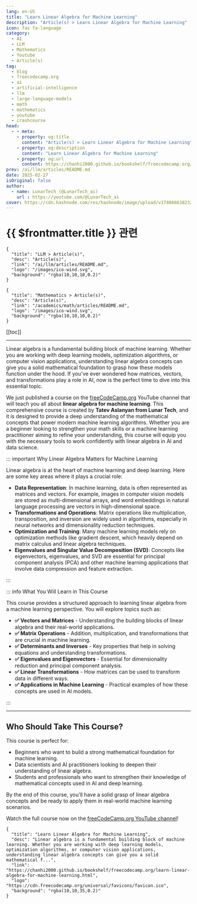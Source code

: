 ```yaml
---
lang: en-US
title: "Learn Linear Algebra for Machine Learning"
description: "Article(s) > Learn Linear Algebra for Machine Learning"
icon: fas fa-language
category:
  - AI
  - LLM
  - Mathematics
  - Youtube
  - Article(s)
tag:
  - blog
  - freecodecamp.org
  - ai
  - artificial-intelligence
  - llm
  - large-language-models
  - math
  - mathematics
  - youtube
  - crashcourse
head:
  - - meta:
    - property: og:title
      content: "Article(s) > Learn Linear Algebra for Machine Learning"
    - property: og:description
      content: "Learn Linear Algebra for Machine Learning"
    - property: og:url
      content: https://chanhi2000.github.io/bookshelf/freecodecamp.org/learn-linear-algebra-for-machine-learning.html
prev: /ai/llm/articles/README.md
date: 2025-02-27
isOriginal: false
author:
  - name: LunarTech (@LunarTech_ai)
    url : https://youtube.com/@LunarTech_ai
cover: https://cdn.hashnode.com/res/hashnode/image/upload/v1740666382320/d655b144-61c2-4a24-91b2-fa3ab0cacea9.png
---
```


# {{ $frontmatter.title }} 관련

```component VPCard
{
  "title": "LLM > Article(s)",
  "desc": "Article(s)",
  "link": "/ai/llm/articles/README.md",
  "logo": "/images/ico-wind.svg",
  "background": "rgba(10,10,10,0.2)"
}
```

```component VPCard
{
  "title": "Mathematics > Article(s)",
  "desc": "Article(s)",
  "link": "/academics/math/articles/README.md",
  "logo": "/images/ico-wind.svg",
  "background": "rgba(10,10,10,0.2)"
}
```

[[toc]]

---

<SiteInfo
  name="Learn Linear Algebra for Machine Learning"
  desc="Linear algebra is a fundamental building block of machine learning. Whether you are working with deep learning models, optimization algorithms, or computer vision applications, understanding linear algebra concepts can give you a solid mathematical f..."
  url="https://freecodecamp.org/news/learn-linear-algebra-for-machine-learning"
  logo="https://cdn.freecodecamp.org/universal/favicons/favicon.ico"
  preview="https://cdn.hashnode.com/res/hashnode/image/upload/v1740666382320/d655b144-61c2-4a24-91b2-fa3ab0cacea9.png"/>

Linear algebra is a fundamental building block of machine learning. Whether you are working with deep learning models, optimization algorithms, or computer vision applications, understanding linear algebra concepts can give you a solid mathematical foundation to grasp how these models function under the hood. If you've ever wondered how matrices, vectors, and transformations play a role in AI, now is the perfect time to dive into this essential topic.

We just published a course on the [<FontIcon icon="fa-brands fa-free-code-camp"/>freeCodeCamp.org](http://freeCodeCamp.org) YouTube channel that will teach you all about **linear algebra for machine learning**. This comprehensive course is created by **Tatev Aslanyan from Lunar Tech**, and it is designed to provide a deep understanding of the mathematical concepts that power modern machine learning algorithms. Whether you are a beginner looking to strengthen your math skills or a machine learning practitioner aiming to refine your understanding, this course will equip you with the necessary tools to work confidently with linear algebra in AI and data science.

::: important Why Linear Algebra Matters for Machine Learning

Linear algebra is at the heart of machine learning and deep learning. Here are some key areas where it plays a crucial role:

- **Data Representation**: In machine learning, data is often represented as matrices and vectors. For example, images in computer vision models are stored as multi-dimensional arrays, and word embeddings in natural language processing are vectors in high-dimensional space.
- **Transformations and Operations**: Matrix operations like multiplication, transposition, and inversion are widely used in algorithms, especially in neural networks and dimensionality reduction techniques.
- **Optimization and Training**: Many machine learning models rely on optimization methods like gradient descent, which heavily depend on matrix calculus and linear algebra techniques.
- **Eigenvalues and Singular Value Decomposition (SVD)**: Concepts like eigenvectors, eigenvalues, and SVD are essential for principal component analysis (PCA) and other machine learning applications that involve data compression and feature extraction.

:::

::: info What You Will Learn in This Course

This course provides a structured approach to learning linear algebra from a machine learning perspective. You will explore topics such as:

- **✅ Vectors and Matrices** - Understanding the building blocks of linear algebra and their real-world applications.  
- **✅ Matrix Operations** - Addition, multiplication, and transformations that are crucial in machine learning.  
- **✅ Determinants and Inverses** - Key properties that help in solving equations and understanding transformations.  
- **✅ Eigenvalues and Eigenvectors** - Essential for dimensionality reduction and principal component analysis.  
- **✅ Linear Transformations** - How matrices can be used to transform data in different ways.  
- **✅ Applications in Machine Learning** - Practical examples of how these concepts are used in AI models.

:::

---

## Who Should Take This Course?

This course is perfect for:

- Beginners who want to build a strong mathematical foundation for machine learning.
- Data scientists and AI practitioners looking to deepen their understanding of linear algebra.
- Students and professionals who want to strengthen their knowledge of mathematical concepts used in AI and deep learning.

By the end of this course, you'll have a solid grasp of linear algebra concepts and be ready to apply them in real-world machine learning scenarios.

Watch the full course now on the [<FontIcon icon="fa-brands fa-youtube"/>freeCodeCamp.org YouTube channel](https://youtu.be/QCPJ0VdpM00)!

<VidStack src="youtube/QCPJ0VdpM00" />

<!-- TODO: add ARTICLE CARD -->
```component VPCard
{
  "title": "Learn Linear Algebra for Machine Learning",
  "desc": "Linear algebra is a fundamental building block of machine learning. Whether you are working with deep learning models, optimization algorithms, or computer vision applications, understanding linear algebra concepts can give you a solid mathematical f...",
  "link": "https://chanhi2000.github.io/bookshelf/freecodecamp.org/learn-linear-algebra-for-machine-learning.html",
  "logo": "https://cdn.freecodecamp.org/universal/favicons/favicon.ico",
  "background": "rgba(10,10,35,0.2)"
}
```
